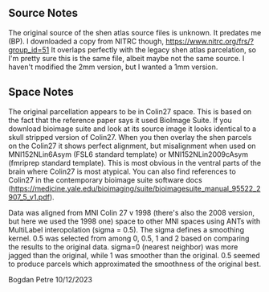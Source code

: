 ## Source Notes

The original source of the shen atlas source files is unknown. It predates me (BP). I downloaded a copy from NITRC though,
https://www.nitrc.org/frs/?group_id=51
It overlaps perfectly with the legacy shen atlas parcelation, so I'm pretty sure this is the same file, albeit maybe not
the same source. I haven't modified the 2mm version, but I wanted a 1mm version.

## Space Notes

The original parcellation appears to be in Colin27 space. This is based on the fact that the reference paper says it used
BioImage Suite. If you download bioimage suite and look at its source image it looks identical to a skull stripped version
of Colin27. When you then overlay the shen parcels on the Colin27 it shows perfect alignment, but misalignment when used
on MNI152NLin6Asym (FSL6 standard template) or MNI152NLin2009cAsym (fmriprep standard template). This is most obvious in
the ventral parts of the brain where Colin27 is most atypical. You can also find references to Colin27 in the contemporary
bioimage suite software docs (https://medicine.yale.edu/bioimaging/suite/bioimagesuite_manual_95522_2907_5_v1.pdf).

Data was aligned from MNI Colin 27 v 1998 (there's also the 2008 version, but here we used the 1998 one) space to other
MNI spaces using ANTs with MultiLabel interopolation (sigma = 0.5). The sigma defines a smoothing kernel. 0.5 was selected
from among 0, 0.5, 1 and 2 based on comparing the results to the original data. sigma=0 (nearest neighbor) was more jagged
than the original, while 1 was smoother than the original. 0.5 seemed to produce parcels which approximated the smoothness
of the original best.

Bogdan Petre
10/12/2023
